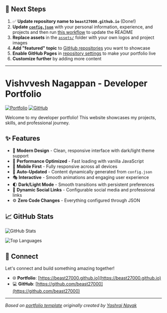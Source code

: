## 🚀 Next Steps

1. ✅ **Update repository name to `beast27000.github.io`** (Done!)
2. **Update [`config.json`](https://github.com/beast27000/beast27000.github.io/blob/main/config.json)** with your personal information, experience, and projects and then run [this workflow](https://github.com/beast27000/beast27000.github.io/actions/workflows/update-readme.yml) to update the README
3. **Replace assets** in the [`assets/`](https://github.com/beast27000/beast27000.github.io/tree/main/assets/) folder with your own logos and project images
4. **Add "featured" topic** to [GitHub repositories](https://github.com/beast27000?tab=repositories) you want to showcase
5. **Enable GitHub Pages** in [repository settings](https://github.com/beast27000/beast27000.github.io/settings/pages) to make your portfolio live
6. **Customize further** by adding more content

---

# Vishvvesh Nagappan - Developer Portfolio

<div align="left">
  
[![Portfolio](https://img.shields.io/badge/🌐_Visit_Portfolio-Live-brightgreen?style=for-the-badge)](https://beast27000.github.io)
[![GitHub](https://img.shields.io/badge/GitHub-Profile-181717?style=for-the-badge&logo=github)](https://github.com/beast27000)

</div>

Welcome to my developer portfolio! This website showcases my projects, skills, and professional journey.

## ✨ Features

- 🎨 **Modern Design** - Clean, responsive interface with dark/light theme support
- 🚀 **Performance Optimized** - Fast loading with vanilla JavaScript
- 📱 **Mobile First** - Fully responsive across all devices
- 🔄 **Auto-Updated** - Content dynamically generated from `config.json`
- 🎭 **Interactive** - Smooth animations and engaging user experience
- 🌓 **Dark/Light Mode** - Smooth transitions with persistent preferences
- 🔗 **Dynamic Social Links** - Configurable social media and professional links
- ⚙️ **Zero Code Changes** - Everything configured through JSON

## 📈 GitHub Stats

<div align="left">

![GitHub Stats](https://github-readme-stats.vercel.app/api?username=beast27000&theme=dark&hide_border=true&include_all_commits=true&count_private=true)

![Top Languages](https://github-readme-stats.vercel.app/api/top-langs/?username=beast27000&theme=dark&hide_border=true&include_all_commits=true&count_private=true&layout=compact)

</div>

## 🤝 Connect

Let's connect and build something amazing together!

- 🌐 **Portfolio**: [https://beast27000.github.io](https://beast27000.github.io)
- 💻 **GitHub**: [https://github.com/beast27000](https://github.com/beast27000)

---

*Based on [portfolio template](https://github.com/yashrajnayak/developer-portfolio) originally created by [Yashraj Nayak](https://github.com/yashrajnayak)*